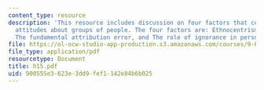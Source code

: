 ```yaml
---
content_type: resource
description: 'This resource includes discussion on four factors that contribute biased
  attitudes about groups of people. The four factors are: Ethnocentrism, Stereotyping
  The fundamental attribution error, and The role of ignorance in person perception.'
file: https://ol-ocw-studio-app-production.s3.amazonaws.com/courses/9-00-introduction-to-psychology-fall-2004/900555e3623e3dd9fef1142e84b6b025_h15.pdf
file_type: application/pdf
resourcetype: Document
title: h15.pdf
uid: 900555e3-623e-3dd9-fef1-142e84b6b025
---
```

